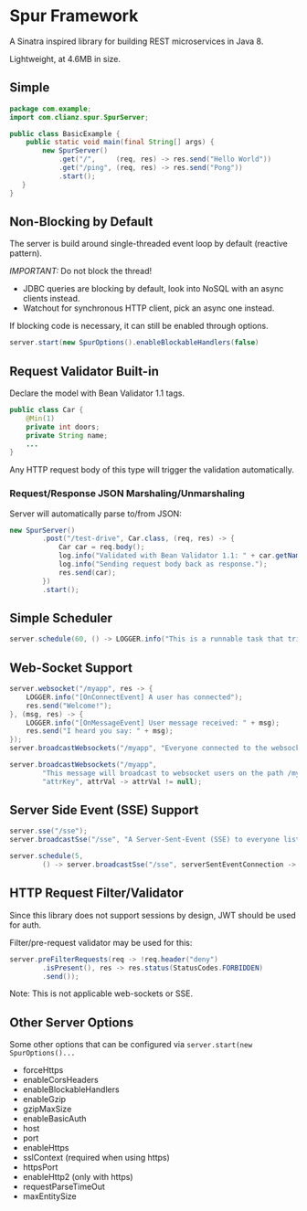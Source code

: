 # Spur Framework

A Sinatra inspired library for building REST microservices in Java 8.

Lightweight, at 4.6MB in size. 

## Simple
```java
package com.example;
import com.clianz.spur.SpurServer;

public class BasicExample {
    public static void main(final String[] args) {
        new SpurServer()
            .get("/",     (req, res) -> res.send("Hello World"))
            .get("/ping", (req, res) -> res.send("Pong"))
            .start();
   }
}
```

## Non-Blocking by Default
The server is build around single-threaded event loop by default (reactive pattern).

*IMPORTANT:* Do not block the thread!
- JDBC queries are blocking by default, look into NoSQL with an async clients instead.
- Watchout for synchronous HTTP client, pick an async one instead.


If blocking code is necessary, it can still be enabled through options.
```java
server.start(new SpurOptions().enableBlockableHandlers(false)
```

## Request Validator Built-in

Declare the model with Bean Validator 1.1 tags.
```java
public class Car {
    @Min(1)
    private int doors;
    private String name;
    ...
}
```
Any HTTP request body of this type will trigger the validation automatically.

### Request/Response JSON Marshaling/Unmarshaling
Server will automatically parse to/from JSON:
```java
new SpurServer()
        .post("/test-drive", Car.class, (req, res) -> {
            Car car = req.body();
            log.info("Validated with Bean Validator 1.1: " + car.getName());
            log.info("Sending request body back as response.");
            res.send(car);
        })
        .start();
```

## Simple Scheduler
```java
server.schedule(60, () -> LOGGER.info("This is a runnable task that triggers every 60 seconds"));
```

## Web-Socket Support
```java
server.websocket("/myapp", res -> {
    LOGGER.info("[OnConnectEvent] A user has connected");
    res.send("Welcome!");
}, (msg, res) -> {
    LOGGER.info("[OnMessageEvent] User message received: " + msg);
    res.send("I heard you say: " + msg);
});
server.broadcastWebsockets("/myapp", "Everyone connected to the websocket path /myapp will see this");

server.broadcastWebsockets("/myapp",
        "This message will broadcast to websocket users on the path /myapp only if the predicate operator on the key's value is true",
        "attrKey", attrVal -> attrVal != null);
```

## Server Side Event (SSE) Support
```java
server.sse("/sse");
server.broadcastSse("/sse", "A Server-Sent-Event (SSE) to everyone listening for events on the endpoint.");

server.schedule(5,
        () -> server.broadcastSse("/sse", serverSentEventConnection -> serverSentEventConnection.send("Constant spam, by SSE")));
```

## HTTP Request Filter/Validator
Since this library does not support sessions by design, JWT should be used for auth.

Filter/pre-request validator may be used for this:
```java
server.preFilterRequests(req -> !req.header("deny")
        .isPresent(), res -> res.status(StatusCodes.FORBIDDEN)
        .send());
```
Note: This is not applicable web-sockets or SSE.

## Other Server Options
Some other options that can be configured via `server.start(new SpurOptions()...`
- forceHttps
- enableCorsHeaders
- enableBlockableHandlers
- enableGzip
- gzipMaxSize
- enableBasicAuth
- host
- port
- enableHttps
- sslContext (required when using https)
- httpsPort
- enableHttp2 (only with https)
- requestParseTimeOut
- maxEntitySize

